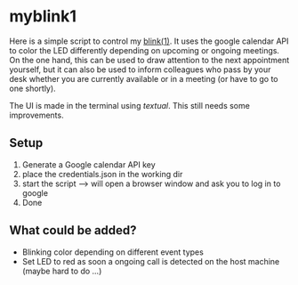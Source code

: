 # myblink1

Here is a simple script to control my [blink(1)](https://blink1.thingm.com/). It uses the google calendar API to color the LED differently depending on upcoming or ongoing meetings. On the one hand, this can be used to draw attention to the next appointment yourself, but it can also be used to inform colleagues who pass by your desk whether you are currently available or in a meeting (or have to go to one shortly).

The UI is made in the terminal using *textual*. This still needs some improvements.

## Setup

1. Generate a Google calendar API key
2. place the credentials.json in the working dir 
3. start the script --> will open a browser window and ask you to log in to google 
4. Done

## What could be added? 

- Blinking color depending on different event types
- Set LED to red as soon a ongoing call is detected on the host machine (maybe hard to do ...)
